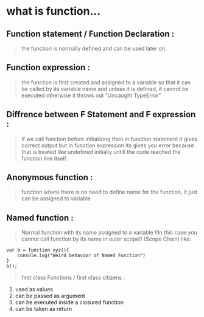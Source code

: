 # what is function...


## Function statement / Function Declaration :

>the function is normally defined and can be used later on.

## Function expression : 

>the function is first created and assigned to a variable so that it can be called by its variable name and unless it is defined, it cannot be executed otherwise it throws out "Uncaught TypeError"

## Diffrence between F Statement and F expression :

>If we call function before initializing then in function statement it gives correct output but in function expression its gives you error because that is treated like undefined initially untill the code reached the function line itself.

## Anonymous function : 

>function where there is no need to define name for the function, it just can be assigned to variable

## Named function : 

>Normal function with its name assigned to a variable !!In this case you cannot call function by its name in outer scope!! (Scope Chain) like:
```
var b = function xyz(){
    console.log("Weird behavior of Named Function")
}
b();
```

> first class Functions / first class citizens : 
1) used as values
2) can be passed as argument
3) can be executed inside a closured function
4) can be taken as return